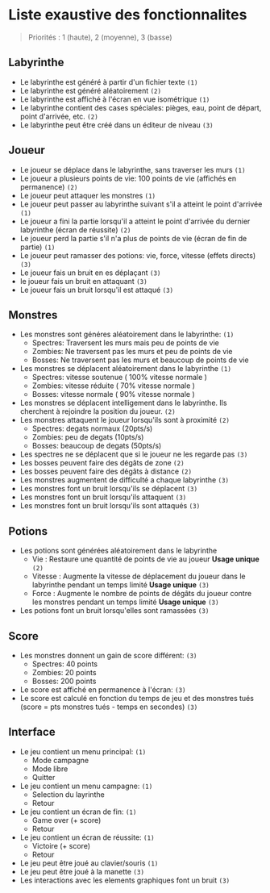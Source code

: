 # Liste exaustive des fonctionnalites

> Priorités : 1 (haute), 2 (moyenne), 3 (basse)

## Labyrinthe

- Le labyrinthe est généré à partir d'un fichier texte `(1)`
- Le labyrinthe est généré aléatoirement `(2)`
- Le labyrinthe est affiché à l'écran en vue isométrique `(1)`
- Le labyrinthe contient des cases spéciales: pièges, eau, point de départ, point d'arrivée, etc. `(2)`
- Le labyrinthe peut être créé dans un éditeur de niveau `(3)`

## Joueur

- Le joueur se déplace dans le labyrinthe, sans traverser les murs `(1)`
- Le joueur a plusieurs points de vie: 100 points de vie (affichés en permanence) `(2)`
- Le joueur peut attaquer les monstres `(1)`
- Le joueur peut passer au labyrinthe suivant s'il a atteint le point d'arrivée `(1)`
- Le joueur a fini la partie lorsqu'il a atteint le point d'arrivée du dernier labyrinthe (écran de réussite) `(2)`
- Le joueur perd la partie s'il n'a plus de points de vie (écran de fin de partie) `(1)`
- Le joueur peut ramasser des potions: vie, force, vitesse (effets directs) `(3)`
- Le joueur fais un bruit en es déplaçant `(3)`
- le joueur fais un bruit en attaquant `(3)`
- Le joueur fais un bruit lorsqu'il est attaqué `(3)`

## Monstres

- Les monstres sont généres aléatoirement dans le labyrinthe: `(1)`
    - Spectres: Traversent les murs mais peu de points de vie
    - Zombies: Ne traversent pas les murs et peu de points de vie
    - Bosses: Ne traversent pas les murs et beaucoup de points de vie
- Les monstres se déplacent aléatoirement dans le labyrinthe `(1)`
    - Spectres: vitesse soutenue ( 100% vitesse normale )
    - Zombies: vitesse réduite ( 70% vitesse normale )
    - Bosses: vitesse normale ( 90% vitesse normale )
- Les monstres se déplacent intelligement dans le labyrinthe. Ils cherchent à rejoindre la position du joueur. `(2)`
- Les monstres attaquent le joueur lorsqu'ils sont à proximité `(2)`
    - Spectres: degats normaux (20pts/s)
    - Zombies: peu de degats (10pts/s)
    - Bosses: beaucoup de degats (50pts/s)
- Les spectres ne se déplacent que si le joueur ne les regarde pas `(3)`
- Les bosses peuvent faire des dégâts de zone `(2)`
- Les bosses peuvent faire des dégâts à distance `(2)`
- Les monstres augmentent de difficulté a chaque labyrinthe `(3)`
- Les monstres font un bruit lorsqu'ils se déplacent `(3)`
- Les monstres font un bruit lorsqu'ils attaquent `(3)`
- Les monstres font un bruit lorsqu'ils sont attaqués `(3)`

## Potions

- Les potions sont générées aléatoirement dans le labyrinthe
    - Vie : Restaure une quantité de points de vie au joueur **Usage unique** `(2)`
    - Vitesse : Augmente la vitesse de déplacement du joueur dans le labyrinthe pendant un temps limité **Usage unique** `(3)`
    - Force : Augmente le nombre de points de dégâts du joueur contre les monstres pendant un temps limité **Usage unique** `(3)`
- Les potions font un bruit lorsqu'elles sont ramassées `(3)`

## Score

- Les monstres donnent un gain de score différent: `(3)`
    - Spectres: 40 points
    - Zombies: 20 points
    - Bosses: 200 points
- Le score est affiché en permanence à l'écran: `(3)`
- Le score est calculé en fonction du temps de jeu et des monstres tués (score = pts monstres tués - temps en secondes) `(3)`

## Interface

- Le jeu contient un menu principal: `(1)`
    - Mode campagne
    - Mode libre
    - Quitter
- Le jeu contient un menu campagne: `(1)`
    - Selection du layrinthe
    - Retour
- Le jeu contient un écran de fin: `(1)`
    - Game over (+ score)
    - Retour
- Le jeu contient un écran de réussite: `(1)`
    - Victoire (+ score)
    - Retour
- Le jeu peut être joué au clavier/souris `(1)`
- Le jeu peut être joué à la manette `(3)`
- Les interactions avec les elements graphiques font un bruit `(3)`
